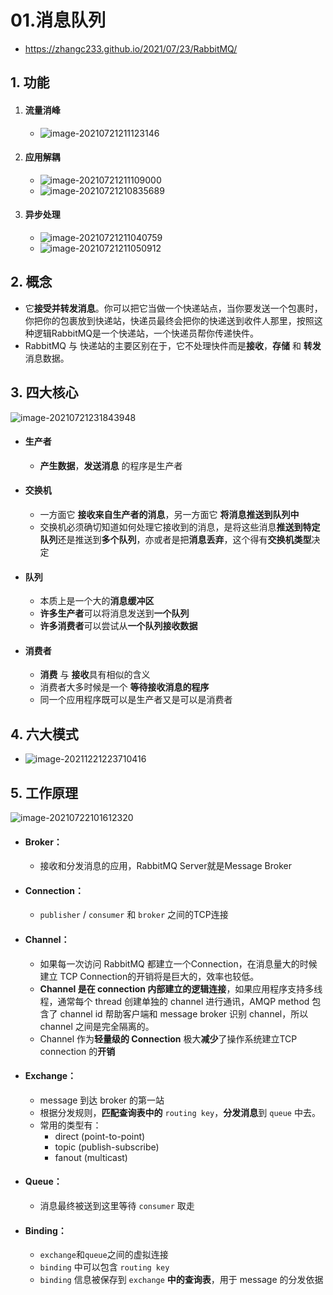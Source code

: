 # 01.消息队列

- https://zhangc233.github.io/2021/07/23/RabbitMQ/

## 1. 功能

1. #### 流量消峰
   
   - ![image-20210721211123146](https://raw.githubusercontent.com/TWDH/Leetcode-From-Zero/pictures/img/image-20210721211123146.png)
2. #### 应用解耦
   
   - ![image-20210721211109000](https://raw.githubusercontent.com/TWDH/Leetcode-From-Zero/pictures/img/image-20210721211109000.png)
   - ![image-20210721210835689](https://raw.githubusercontent.com/TWDH/Leetcode-From-Zero/pictures/img/image-20210721210835689.png)
3. #### 异步处理
   
   - ![image-20210721211040759](https://raw.githubusercontent.com/TWDH/Leetcode-From-Zero/pictures/img/image-20210721211040759.png)
   - ![image-20210721211050912](https://raw.githubusercontent.com/TWDH/Leetcode-From-Zero/pictures/img/image-20210721211050912.png)

## 2. 概念

- 它**接受并转发消息**。你可以把它当做一个快递站点，当你要发送一个包裹时，你把你的包裹放到快递站，快递员最终会把你的快递送到收件人那里，按照这种逻辑RabbitMQ是一个快递站，一个快递员帮你传递快件。
- RabbitMQ 与 快递站的主要区别在于，它不处理快件而是**接收**，**存储** 和 **转发**消息数据。

## 3. 四大核心

![image-20210721231843948](https://raw.githubusercontent.com/TWDH/Leetcode-From-Zero/pictures/img/image-20210721231843948.png)

- #### 生产者
  
  - **产生数据**，**发送消息** 的程序是生产者
- #### 交换机
  
  - 一方面它 **接收来自生产者的消息**，另一方面它 **将消息推送到队列中**
  - 交换机必须确切知道如何处理它接收到的消息，是将这些消息**推送到特定队列**还是推送到**多个队列**，亦或者是把**消息丢弃**，这个得有**交换机类型**决定
- #### 队列
  
  - 本质上是一个大的**消息缓冲区**
  - **许多生产者**可以将消息发送到**一个队列**
  - **许多消费者**可以尝试从**一个队列接收数据**
- #### 消费者
  
  - **消费** 与 **接收**具有相似的含义
  - 消费者大多时候是一个 **等待接收消息的程序**
  - 同一个应用程序既可以是生产者又是可以是消费者

## 4. 六大模式

- ![image-20211221223710416](https://raw.githubusercontent.com/TWDH/Leetcode-From-Zero/pictures/img/image-20211221223710416.png)

## 5. 工作原理

![image-20210722101612320](https://raw.githubusercontent.com/TWDH/Leetcode-From-Zero/pictures/img/image-20210722101612320.png)

- #### Broker：
  
  - 接收和分发消息的应用，RabbitMQ Server就是Message Broker
- #### Connection：
  
  - `publisher` / `consumer` 和 `broker` 之间的TCP连接
- #### Channel：
  
  - 如果每一次访问 RabbitMQ 都建立一个Connection，在消息量大的时候建立 TCP Connection的开销将是巨大的，效率也较低。
  - **Channel 是在 connection 内部建立的逻辑连接**，如果应用程序支持多线程，通常每个 thread 创建单独的 channel 进行通讯，AMQP method 包含了 channel id 帮助客户端和 message broker 识别 channel，所以 channel 之间是完全隔离的。
  - Channel 作为**轻量级的 Connection** 极大**减少**了操作系统建立TCP connection 的**开销**
- #### Exchange：
  
  - message 到达 broker 的第一站
  - 根据分发规则，**匹配查询表中的** `routing key`，**分发消息**到 `queue` 中去。
  - 常用的类型有：
    - direct (point-to-point)
    - topic (publish-subscribe) 
    - fanout (multicast)
- #### Queue：
  
  - 消息最终被送到这里等待 `consumer` 取走
- #### Binding：
  
  - `exchange`和`queue`之间的虚拟连接
  - `binding` 中可以包含 `routing key`
  - `binding` 信息被保存到 `exchange` **中的查询表**，用于 message 的分发依据





















































